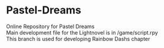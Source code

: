 # Pastel-Dreams
Online Repository for Pastel Dreams<br>
Main development file for the Lightnovel is in /game/script.rpy<br>
This branch is used for developing Rainbow Dashs chapter
